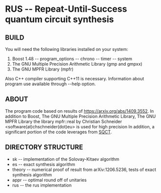 # RUS -- Repeat-Until-Success quantum circuit synthesis

## BUILD

You will need the following libraries installed on your system: 
1. Boost 1.48
-- program_options 
-- chrono
-- timer
-- system
2. The GNU Multiple Precision Arithmetic Library (gmp and gmpxx)
3. The GNU MPFR Library (mpfr)

Also C++ compiler supporting C++11 is necessary.
Information about program use available through --help option.

## ABOUT 
The program code based on results of https://arxiv.org/abs/1409.3552. 
In addition to Boost, The GNU Multiple Precision Arithmetic Library, The GNU MPFR Library the library 
mpfr::real by Christian Schneider <software(at)chschneider(dot)eu> is used for high precision
In addition, a significant portion of the code leverages from [SQCT](https://github.com/vadym-kl/sqct).

## DIRECTORY STRUCTURE 
* sk -- implementation of the Solovay-Kitaev algorithm
* es -- exact synthesis algorithm
* theory -- numerical proof of result from arXiv:1206.5236, tests of exact synthesis algorithm 
* appr -- optimal round off of unitaries
* rus -- the rus implementation
